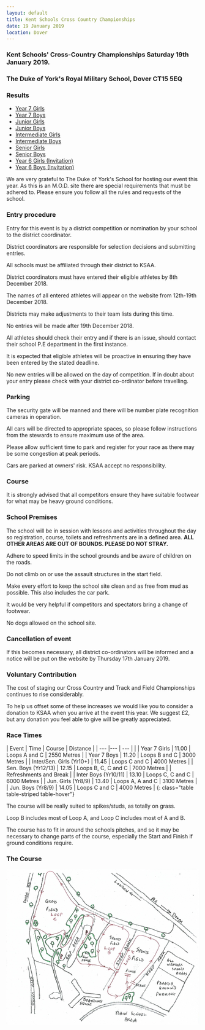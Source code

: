 ```yaml
---
layout: default
title: Kent Schools Cross Country Championships 
date: 19 January 2019
location: Dover
---
```


### Kent Schools' Cross-Country Championships Saturday 19th January 2019.

### The Duke of York's Royal Military School, Dover CT15 5EQ

<div class="panel panel-info">
    <div class="panel-heading">
        <h3 class="panel-title">Results</h3>
    </div>
    <div class="panel-body">
        <ul>
            <li><a href="/files/events/18-19/2019-01-19-kent-schools-cross-country-champs/Kent-Schools-Cross-Country-Championships-Y7-Girls-2019.pdf">Year 7 Girls</a></li>
            <li><a href="/files/events/18-19/2019-01-19-kent-schools-cross-country-champs/Kent-Schools-Cross-Country-Championships-Y7-Boys-2019.pdf">Year 7 Boys</a></li>
            <li><a href="/files/events/18-19/2019-01-19-kent-schools-cross-country-champs/Kent-Schools-Cross-Country-Championships-JG-2019.pdf">Junior Girls</a></li>
            <li><a href="/files/events/18-19/2019-01-19-kent-schools-cross-country-champs/Kent-Schools-Cross-Country-Championships-JB-2019.pdf">Junior Boys</a></li>
            <li><a href="/files/events/18-19/2019-01-19-kent-schools-cross-country-champs/Kent-Schools-Cross-Country-Championships-IG-2019.pdf">Intermediate Girls</a></li>
            <li><a href="/files/events/18-19/2019-01-19-kent-schools-cross-country-champs/Kent-Schools-Cross-Country-Championships-IB-2019.pdf">Intermediate Boys</a></li>
            <li><a href="/files/events/18-19/2019-01-19-kent-schools-cross-country-champs/Kent-Schools-Cross-Country-Championships-SG-2019.pdf">Senior Girls</a></li>
            <li><a href="/files/events/18-19/2019-01-19-kent-schools-cross-country-champs/Kent-Schools-Cross-Country-Championships-SB-2019.pdf">Senior Boys</a></li>
            <li><a href="/files/events/18-19/2019-01-19-kent-schools-cross-country-champs/Kent-Schools-Cross-Country-Championships-Y6-Invitation-Girls-2019.pdf">Year 6 Girls (Invitation)</a></li>
            <li><a href="/files/events/18-19/2019-01-19-kent-schools-cross-country-champs/Kent-Schools-Cross-Country-Championships-Y6-Invitation-Boys-2019.pdf">Year 6 Boys (Invitation)</a></li>
        </ul>
    </div>
</div>

We are very grateful to The Duke of York's School for hosting our event this year. As this is an M.O.D. site there are special requirements that must be adhered to. Please ensure you follow all the rules and requests of the school.

### Entry procedure

Entry for this event is by a district competition or nomination by your school to the district coordinator.

District coordinators are responsible for selection decisions and submitting entries.

All schools must be affiliated through their district to KSAA.

District coordinators must have entered their eligible athletes by 8th December 2018.

The names of all entered athletes will appear on the website from 12th-19th December 2018.

Districts may make adjustments to their team lists during this time.

No entries will be made after 19th December 2018.

All athletes should check their entry and if there is an issue, should contact their school P.E department in the first instance.

It is expected that eligible athletes will be proactive in ensuring they have been entered by the stated deadline.

No new entries will be allowed on the day of competition. If in doubt about your entry please check with your district co-ordinator before travelling.

### Parking

The security gate will be manned and there will be number plate recognition cameras in operation.

All cars will be directed to appropriate spaces, so please follow instructions from the stewards to ensure maximum use of the area.

Please allow sufficient time to park and register for your race as there may be some congestion at peak periods.

Cars are parked at owners' risk. KSAA accept no responsibility.

### Course

It is strongly advised that all competitors ensure they have suitable footwear for what may be heavy ground conditions.

### School Premises

The school will be in session with lessons and activities throughout the day so registration, course, toilets and refreshments are in a defined area. **ALL OTHER AREAS ARE OUT OF BOUNDS. PLEASE DO NOT STRAY.**

Adhere to speed limits in the school grounds and be aware of children on the roads.

Do not climb on or use the assault structures in the start field.

Make every effort to keep the school site clean and as free from mud as possible. This also includes the car park.

It would be very helpful if competitors and spectators bring a change of footwear.

No dogs allowed on the school site.

### Cancellation of event

If this becomes necessary, all district co-ordinators will be informed and a notice will be put on the website by Thursday 17th January 2019.

### Voluntary Contribution

The cost of staging our Cross Country and Track and Field Championships continues to rise considerably.

To help us offset some of these increases we would like you to consider a donation to KSAA when you arrive at the event this year. We suggest &#163;2, but any donation you feel able to give will be greatly appreciated.

### Race Times

| Event                             | Time  | Course                    | Distance      |
| ---                               |---    | ---                       |               |
| Year 7 Girls                      | 11.00 | Loops A and C             | 2550 Metres   |
| Year 7 Boys                       | 11.20 | Loops B and C             | 3000 Metres   |
| Inter/Sen. Girls (Yr10+)          | 11.45 | Loops C and C             | 4000 Metres   |
| Sen. Boys (Yr12/13)               | 12.15 | Loops B, C, C and C       | 7000 Metres   |
| Refreshments and Break                                                                |
| Inter Boys (Yr10/11)              | 13.10 | Loops C, C and C          | 6000 Metres   |
| Jun. Girls (Yr8/9)                | 13.40 | Loops A, A and C          | 3100 Metres   |
| Jun. Boys (Yr8/9)                 | 14.05 | Loops C and C             | 4000 Metres   |
{: class="table table-striped table-hover"}

The course will be really suited to spikes/studs, as totally on grass.

Loop B includes most of Loop A, and Loop C includes most of A and B.

The course has to fit in around the schools pitches, and so it may be necessary to change parts of the course, especially the Start and Finish if ground conditions require.

### The Course

<a href="/images/events/16-17/2017-01-21-kent-schools-cross-country-champs/course-map.PNG" target="_blank">
    <img src="/images/events/16-17/2017-01-21-kent-schools-cross-country-champs/course-map.PNG" style="max-width:100%;"/>
</a>